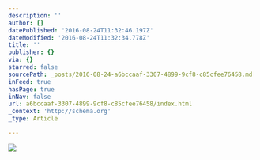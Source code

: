 ```yaml
---
description: ''
author: []
datePublished: '2016-08-24T11:32:46.197Z'
dateModified: '2016-08-24T11:32:34.778Z'
title: ''
publisher: {}
via: {}
starred: false
sourcePath: _posts/2016-08-24-a6bccaaf-3307-4899-9cf8-c85cfee76458.md
inFeed: true
hasPage: true
inNav: false
url: a6bccaaf-3307-4899-9cf8-c85cfee76458/index.html
_context: 'http://schema.org'
_type: Article

---
```

![](https://the-grid-user-content.s3-us-west-2.amazonaws.com/53b8b4b1-08fb-4b74-b236-1e1e0cb89491.jpg)